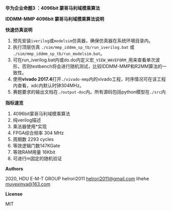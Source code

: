 **华为企业命题3 ：4096bit 蒙哥马利域模乘算法**

**IDDMM-MMP 4096bit 蒙哥马利域模乘算法说明**

**快速仿真说明**

1. 预先安装```iverilog```或```modelsim```仿真器，确保仿真器在系统环境目录内。
1. 执行顶层仿真 ```./sim/mmp_iddmm_sp_tb/run_iverilog.bat``` 或 ```./sim/mmp_iddmm_sp_tb/run_modelsim.bat```。
1. 可在run_iverilog.bat内或do.do内定义宏```_VIEW_WAVEFORM_```用来查看单次波形，否则testbench将会进行随机测试，比较IDDMM-MMP和R2MM算法的一致性。
1. 使用**vivado 2017.4**打开```./vivado-mmp```内的vivado工程，时序情况可在该工程内查看，xdc内默认时钟304MHz。
1. 赛题要求的输出文档在```./output-doc```内。所有源码包括python模型在```./src```内

**指标速览**

1. 4096bit蒙哥马利域模乘算法
1. 纯verilog描述
1. 乘法器使用*实现
1. FPGA综合频率 304 MHz
1. 周期数 2293 cycles
1. 等效逻辑门数147KGate
1. 等效RAM用量 16Kbit
1. 可进行m固定的随机验证

**Authors**

2020, HDU E-M-T GROUP 
helrori2011 helrori2011@gmail.com 
lihehe muyexinya@163.com

**License**

MIT
